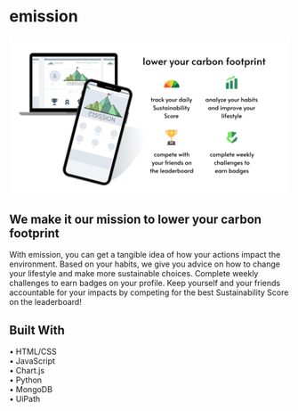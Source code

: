 # emission

![banner](static/images/emissionbanner.png)

## We make it our mission to lower your carbon footprint

With emission, you can get a tangible idea of how your actions impact the environment. Based on your habits, we give you advice on how to change your lifestyle and make more sustainable choices. Complete weekly challenges to earn badges on your profile. Keep yourself and your friends accountable for your impacts by competing for the best Sustainability Score on the leaderboard!

## Built With
• HTML/CSS  
• JavaScript  
• Chart.js  
• Python  
• MongoDB  
• UiPath
